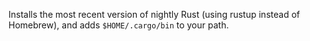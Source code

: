Installs the most recent version of nightly Rust (using rustup instead of Homebrew), and adds `$HOME/.cargo/bin` to your path.
